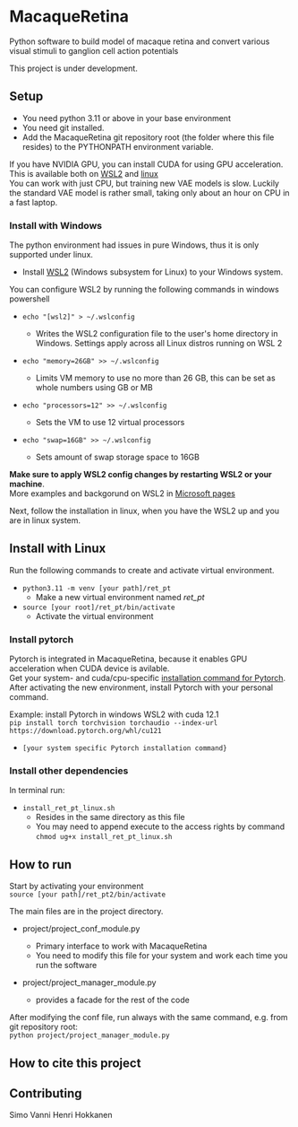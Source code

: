 # MacaqueRetina

Python software to build model of macaque retina and convert various visual stimuli to ganglion cell action potentials

This project is under development.

## Setup

- You need python 3.11 or above in your base environment  
- You need git installed.  
- Add the MacaqueRetina git repository root (the folder where this file resides) to the PYTHONPATH environment variable.

If you have NVIDIA GPU, you can install CUDA for using GPU acceleration. This is available both on [WSL2](https://docs.nvidia.com/cuda/wsl-user-guide/index.html) and  [linux](https://docs.nvidia.com/cuda/cuda-installation-guide-linux/index.html)  
You can work with just CPU, but training new VAE models is slow. Luckily the standard VAE model is rather small, taking only about an hour on CPU in a fast laptop.

### Install with Windows

The python environment had issues in pure Windows, thus it is only supported under linux.  

- Install [WSL2](https://learn.microsoft.com/en-us/windows/wsl/install) (Windows subsystem for Linux) to your Windows system.

You can configure WSL2 by running the following commands in windows powershell

- `echo "[wsl2]" > ~/.wslconfig`
  - Writes the WSL2 configuration file to the user's home directory in Windows. Settings apply across all Linux distros running on WSL 2
  
- `echo "memory=26GB" >> ~/.wslconfig`
  - Limits VM memory to use no more than 26 GB, this can be set as whole numbers using GB or MB

- `echo "processors=12" >> ~/.wslconfig`
  - Sets the VM to use 12 virtual processors  

- `echo "swap=16GB" >> ~/.wslconfig`
  - Sets amount of swap storage space to 16GB  

**Make sure to apply WSL2 config changes by restarting WSL2 or your machine**.  
More examples and backgorund on WSL2 in [Microsoft pages](https://learn.microsoft.com/en-us/windows/wsl/wsl-config)

Next, follow the installation in linux, when you have the WSL2 up and you are in linux system.

## Install with Linux

Run the following commands to create and activate virtual environment.

- `python3.11 -m venv [your path]/ret_pt`
  - Make a new virtual environment named *ret_pt*
- `source [your root]/ret_pt/bin/activate`
  - Activate the virtual environment

### Install pytorch

Pytorch is integrated in MacaqueRetina, because it enables GPU acceleration when CUDA device is avilable.  
Get your system- and cuda/cpu-specific [installation command for Pytorch](https://pytorch.org/get-started/locally/).  
After activating the new environment, install Pytorch with your personal command.  

Example: install Pytorch in windows WSL2 with cuda 12.1  
`pip install torch torchvision torchaudio --index-url https://download.pytorch.org/whl/cu121`

- `[your system specific Pytorch installation command}`

### Install other dependencies

In terminal run:

- `install_ret_pt_linux.sh`
  - Resides in the same directory as this file
  - You may need to append execute to the access rights by command `chmod ug+x install_ret_pt_linux.sh`

## How to run

Start by activating your environment  
`source [your path]/ret_pt2/bin/activate`

The main files are in the project directory.

- project/project_conf_module.py
  - Primary interface to work with MacaqueRetina
  - You need to modify this file for your system and work each time you run the software

- project/project_manager_module.py
  - provides a facade for the rest of the code

After modifying the conf file, run always with the same command, e.g. from git repository root:  
`python project/project_manager_module.py`

## How to cite this project

## Contributing

Simo Vanni
Henri Hokkanen

